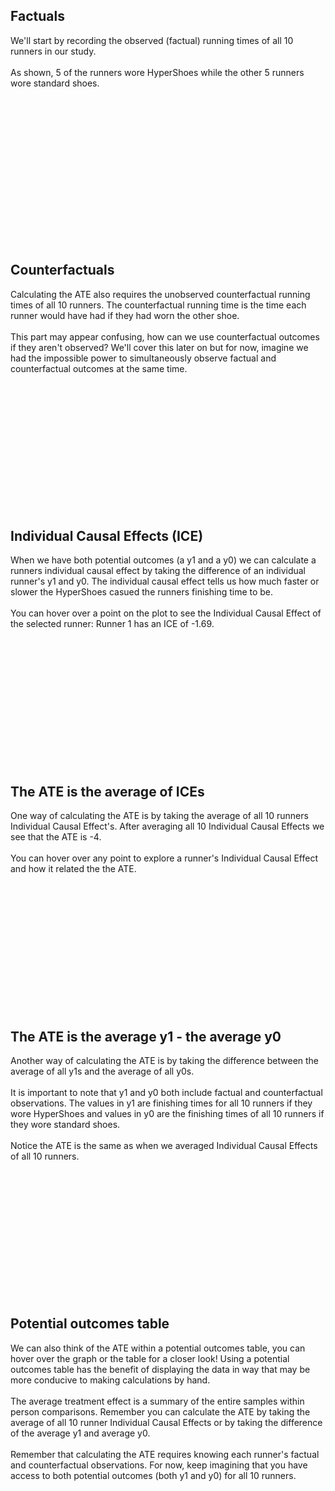 
<h2 id="estimands-trigger-1">Factuals</h2>

We'll start by recording the observed (factual) running times of all 10 runners in our study.
<br><br>
As shown, 5 of the runners wore HyperShoes while the other 5 runners wore standard shoes.


<br><br><br><br><br><br><br><br><br><br><br><br>

<p><br></p>

<h2 id="estimands-trigger-2">Counterfactuals</h2>

Calculating the ATE also requires the unobserved counterfactual running times of all 10 runners. The counterfactual running time is the time each runner would have had if they had worn the other shoe. <br><br>
This part may appear confusing, how can we use counterfactual outcomes if they aren't observed? We'll cover this later on but for now, imagine we had the impossible power to simultaneously observe factual and counterfactual outcomes at the same time.


<br><br><br><br><br><br><br><br><br><br><br><br>

<h2 id="estimands-trigger-3">Individual Causal Effects (ICE)</h2>

When we have both potential outcomes (a y1 and a y0) we can calculate a runners individual causal effect by taking the difference of an individual runner's y1 and y0. The individual causal effect tells us how much faster or slower the HyperShoes casued the runners finishing time to be. <br><br> You can hover over a point on the plot to see the Individual Causal Effect of the selected runner: <a id="estimands-runner-text">Runner 1 has an ICE of -1.69.</a>

<br><br><br><br><br><br><br><br><br><br><br><br>

<h2 id="estimands-trigger-4">The ATE is the average of ICEs</h2>

One way of calculating the ATE is by taking the average of all 10 runners Individual Causal Effect's. After averaging all 10 Individual Causal Effects we see that the ATE is -4.
<br><br>
You can hover over any point to explore a runner's Individual Causal Effect and how it related the the ATE.

<br><br><br><br><br><br><br><br><br><br><br><br>

<h2 id="estimands-trigger-5">The ATE is the average y1 - the average y0</h2>

Another way of calculating the ATE is by taking the difference between the average of all y1s and the average of all y0s.<br><br> It is important to note that y1 and y0 both include factual and counterfactual observations. The values in y1 are finishing times for all 10 runners if they wore HyperShoes and values in y0 are the finishing times of all 10 runners if they wore standard shoes.
<br><br>
Notice the ATE is the same as when we averaged Individual Causal Effects of all 10 runners.


<br><br><br><br><br><br><br><br><br><br><br><br>

<h2 id="estimands-trigger-6">Potential outcomes table</h2>

We can also think of the ATE within a potential outcomes table, you can hover over the graph or the table for a closer look! Using a potential outcomes table has the benefit of displaying the data in way that may be more conducive to making calculations by hand.
<br><br>
The average treatment effect is a summary of the entire samples within person comparisons. Remember you can calculate the ATE by taking the average of all 10 runner Individual Causal Effects or by taking the difference of the average y1 and average y0.
<br><br>
Remember that calculating the ATE requires knowing each runner's factual and counterfactual observations. For now, keep imagining that you have access to both potential outcomes (both y1 and y0) for all 10 runners.


<br><br><br><br><br><br><br><br><br><br><br><br><br><br><br><br><br><br>

